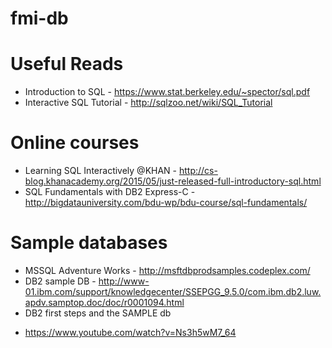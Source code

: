 # fmi-db

Useful Reads
===

* Introduction to SQL - https://www.stat.berkeley.edu/~spector/sql.pdf
* Interactive SQL Tutorial - http://sqlzoo.net/wiki/SQL_Tutorial

Online courses
===

* Learning SQL Interactively @KHAN - http://cs-blog.khanacademy.org/2015/05/just-released-full-introductory-sql.html
* SQL Fundamentals with  DB2 Express-C - http://bigdatauniversity.com/bdu-wp/bdu-course/sql-fundamentals/

Sample databases
===

* MSSQL Adventure Works - http://msftdbprodsamples.codeplex.com/
* DB2 sample DB - http://www-01.ibm.com/support/knowledgecenter/SSEPGG_9.5.0/com.ibm.db2.luw.apdv.samptop.doc/doc/r0001094.html
* DB2 first steps and the SAMPLE db
- https://www.youtube.com/watch?v=Ns3h5wM7_64
